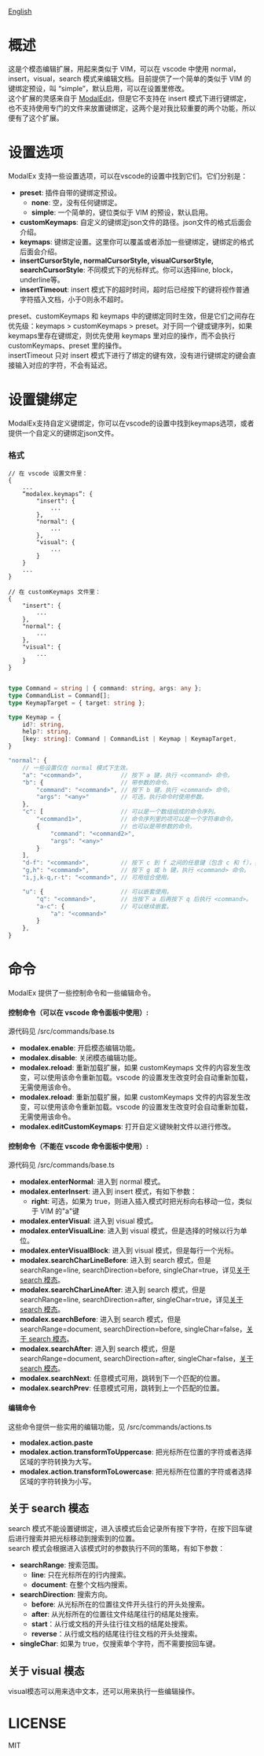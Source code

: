 [English](/README.md)


# 概述
这是个模态编辑扩展，用起来类似于 VIM，可以在 vscode 中使用 normal，insert，visual，search 模式来编辑文档。目前提供了一个简单的类似于 VIM 的键绑定预设，叫 “simple”，默认启用，可以在设置里修改。   
这个扩展的灵感来自于 [ModalEdit](https://github.com/johtela/vscode-modaledit)，但是它不支持在 insert 模式下进行键绑定，也不支持使用专门的文件来放置键绑定，这两个是对我比较重要的两个功能，所以便有了这个扩展。


# 设置选项
ModalEx 支持一些设置选项，可以在vscode的设置中找到它们。它们分别是：

 * **preset**: 插件自带的键绑定预设。   
     * **none**: 空，没有任何键绑定。
     * **simple**: 一个简单的，键位类似于 VIM 的预设，默认启用。
 * **customKeymaps**: 自定义的键绑定json文件的路径。json文件的格式后面会介绍。
 * **keymaps**: 键绑定设置。这里你可以覆盖或者添加一些键绑定，键绑定的格式后面会介绍。
 * **insertCursorStyle, normalCursorStyle, visualCursorStyle, searchCursorStyle**: 不同模式下的光标样式。你可以选择line, block，underline等。
 * **insertTimeout**: insert 模式下的超时时间，超时后已经按下的键将视作普通字符插入文档，小于0则永不超时。

preset、customKeymaps 和 keymaps 中的键绑定同时生效，但是它们之间存在优先级：keymaps > customKeymaps > preset。对于同一个键或键序列，如果keymaps里存在键绑定，则优先使用 keymaps 里对应的操作，而不会执行 customKeymaps、preset 里的操作。   
insertTimeout 只对 insert 模式下进行了绑定的键有效，没有进行键绑定的键会直接输入对应的字符，不会有延迟。

# 设置键绑定
ModalEx支持自定义键绑定，你可以在vscode的设置中找到keymaps选项，或者提供一个自定义的键绑定json文件。

### 格式
``` jsonc
// 在 vscode 设置文件里：
{
    ...
    “modalex.keymaps”: {
        "insert": {
            ...
        },
        "normal": {
            ...
        },
        "visual": {
            ...
        }
    }
    ...
}

// 在 customKeymaps 文件里：
{
    "insert": {
        ...
    },
    "normal": {
        ...
    },
    "visual": {
        ...
    }
}
```
``` typescript

type Command = string | { command: string, args: any };
type CommandList = Command[];
type KeymapTarget = { target: string };

type Keymap = {
    id?: string,
    help?: string,
    [key: string]: Command | CommandList | Keymap | KeymapTarget,
}

"normal": {
    // 一些设置仅在 normal 模式下生效。
    "a": "<command>",           // 按下 a 键，执行 <command> 命令。
    "b": {                      // 带参数的命令。
        "command": "<command>", // 按下 b 键，执行 <command> 命令。
        "args": "<any>"         // 可选，执行命令时使用参数。
    },
    "c": [                      // 可以是一个数组组成的命令序列。
        "<command1>",           // 命令序列里的项可以是一个字符串命令。
        {                       // 也可以是带参数的命令。
            "command": "<command2>", 
            "args": "<any>"
        }
    ],
    "d-f": "<command>",         // 按下 c 到 f 之间的任意键（包含 c 和 f），执行 <command> 命令。
    "g,h": "<command>",         // 按下 g 或 h 键，执行 <command> 命令。
    "i,j,k-q,r-t": "<command>", // 可用组合使用。

    "u": {                      // 可以嵌套使用。
        "q": "<command>",       // 当按下 a 后再按下 q 后执行 <command>。
        "a-c": {                // 可以继续嵌套。
            "a": "<command>"
        }
    },
}
```

# 命令
ModalEx 提供了一些控制命令和一些编辑命令。

#### 控制命令（可以在 vscode 命令面板中使用）:
源代码见 /src/commands/base.ts   
 * **modalex.enable**: 开启模态编辑功能。
 * **modalex.disable**: 关闭模态编辑功能。
 * **modalex.reload**: 重新加载扩展，如果 customKeymaps 文件的内容发生改变，可以使用该命令重新加载。vscode 的设置发生改变时会自动重新加载，无需使用该命令。
 * **modalex.reload**: 重新加载扩展，如果 customKeymaps 文件的内容发生改变，可以使用该命令重新加载。vscode 的设置发生改变时会自动重新加载，无需使用该命令。
 * **modalex.editCustomKeymaps**: 打开自定义键映射文件以进行修改。

#### 控制命令（不能在 vscode 命令面板中使用）:
源代码见 /src/commands/base.ts   
 * **modalex.enterNormal**: 进入到 normal 模式。
 * **modalex.enterInsert**: 进入到 insert 模式，有如下参数：
      * **right**: 可选，如果为 true，则进入插入模式时把光标向右移动一位，类似于 VIM 的"a"键
 * **modalex.enterVisual**: 进入到 visual 模式。
 * **modalex.enterVisualLine**: 进入到 visual 模式，但是选择的时候以行为单位。
 * **modalex.enterVisualBlock**: 进入到 visual 模式，但是每行一个光标。
 * **modalex.searchCharLineBefore**: 进入到 search 模式，但是 searchRange=line, searchDirection=before, singleChar=true，详见[关于 search 模态](#关于-search-模态)。
 * **modalex.searchCharLineAfter**: 进入到 search 模式，但是 searchRange=line, searchDirection=after, singleChar=true，详见[关于 search 模态](#关于-search-模态)。
 * **modalex.searchBefore**: 进入到 search 模式，但是 searchRange=document, searchDirection=before, singleChar=false，[关于 search 模态](#关于-search-模态)。
 * **modalex.searchAfter**: 进入到 search 模式，但是 searchRange=document, searchDirection=after, singleChar=false，[关于 search 模态](#关于-search-模态)。
 * **modalex.searchNext**: 任意模式可用，跳转到下一个匹配的位置。
 * **modalex.searchPrev**: 任意模式可用，跳转到上一个匹配的位置。

#### 编辑命令
这些命令提供一些实用的编辑功能，见 /src/commands/actions.ts   
 * **modalex.action.paste**
 * **modalex.action.transformToUppercase**: 把光标所在位置的字符或者选择区域的字符转换为大写。
 * **modalex.action.transformToLowercase**: 把光标所在位置的字符或者选择区域的字符转换为小写。

## 关于 search 模态
search 模式不能设置键绑定，进入该模式后会记录所有按下字符，在按下回车键后进行搜索并把光标移动到搜索到的位置。   
search 模式会根据进入该模式时的参数执行不同的策略，有如下参数：
 * **searchRange**: 搜索范围。
     * **line**: 只在光标所在的行内搜索。
     * **document**: 在整个文档内搜索。
 * **searchDirection**: 搜索方向。
     * **before**: 从光标所在的位置往文件开头往行的开头处搜索。
     * **after**: 从光标所在的位置往文件结尾往行的结尾处搜索。
     * **start**：从行或文档的开头往行往文档的结尾处搜索。
     * **reverse**：从行或文档的结尾往行往文档的开头处搜索。
 * **singleChar**: 如果为 true，仅搜索单个字符，而不需要按回车键。

## 关于 visual 模态
visual模态可以用来选中文本，还可以用来执行一些编辑操作。

# LICENSE
MIT